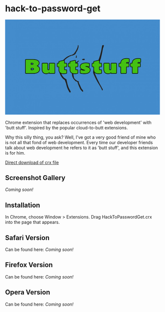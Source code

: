 hack-to-password-get
=============

![](logo.png)

Chrome extension that replaces occurrences of 'web development' with 'butt stuff'. Inspired by the popular cloud-to-butt extensions.

Why this silly thing, you ask? Well, I've got a very good friend of mine who is not all that fond of web development. Every time our developer friends talk about web development he refers to it as 'butt stuff', and this extension is for him.

[Direct download of crx file](https://github.com/nix7drummer88/hack-to-password-get/blob/feature/web-to-buttstuff/WebDevToButtStuff.crx?raw=true)

Screenshot Gallery
------------------

_Coming soon!_

Installation
------------

In Chrome, choose Window > Extensions.  Drag HackToPasswordGet.crx into the page that appears.

Safari Version
--------------

Can be found here:
_Coming soon!_

Firefox Version
---------------

Can be found here:
_Coming soon!_


Opera Version
---------------

Can be found here:
_Coming soon!_
